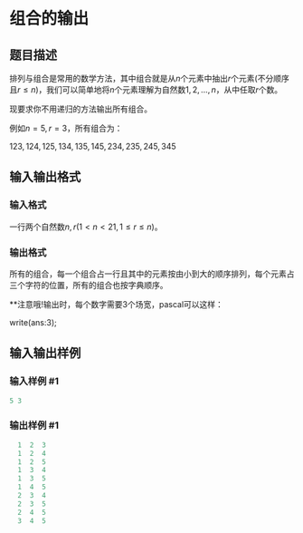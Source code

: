 # 组合的输出

## 题目描述

排列与组合是常用的数学方法，其中组合就是从$n$个元素中抽出$r$个元素(不分顺序且$r \le n)$，我们可以简单地将$n$个元素理解为自然数$1,2,…,n$，从中任取$r$个数。

现要求你不用递归的方法输出所有组合。

例如$n=5,r=3$，所有组合为：

$12 3 , 1 2 4 , 1 2 5 , 1 3 4 ,1 3 5 , 1 4 5 , 2 3 4 , 2 3 5 , 2 4 5 , 3 4 5$

## 输入输出格式

### 输入格式

一行两个自然数$n,r(1<n<21,1 \le r \le n)$。 

### 输出格式

所有的组合，每一个组合占一行且其中的元素按由小到大的顺序排列，每个元素占三个字符的位置，所有的组合也按字典顺序。

**注意哦!输出时，每个数字需要$3$个场宽，pascal可以这样：

write(ans:3);

## 输入输出样例

### 输入样例 #1

```cpp
5 3 

```
### 输出样例 #1

```cpp
  1  2  3
  1  2  4
  1  2  5
  1  3  4
  1  3  5
  1  4  5
  2  3  4
  2  3  5
  2  4  5
  3  4  5
```


